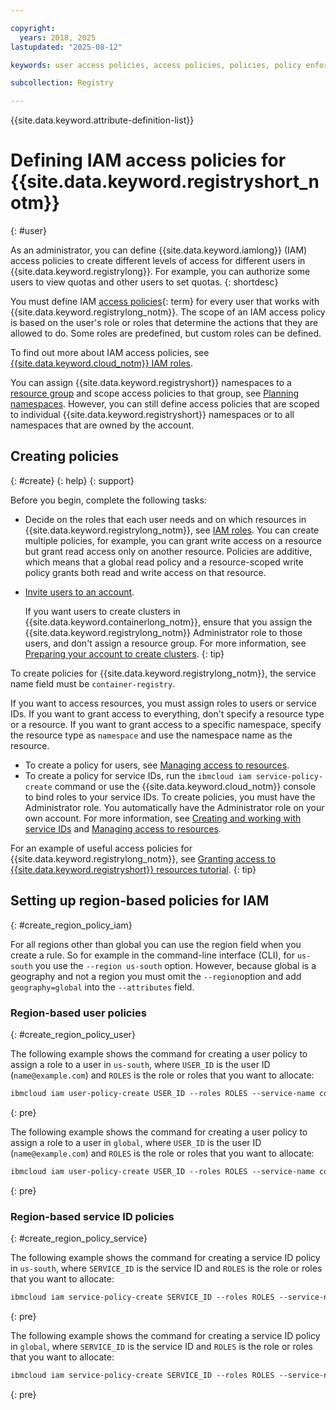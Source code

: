 ```yaml
---

copyright:
  years: 2018, 2025
lastupdated: "2025-08-12"

keywords: user access policies, access policies, policies, policy enforcement, user access, roles, account, users, resources, namespace

subcollection: Registry

---
```


{{site.data.keyword.attribute-definition-list}}


# Defining IAM access policies for {{site.data.keyword.registryshort_notm}}
{: #user}

As an administrator, you can define {{site.data.keyword.iamlong}} (IAM) access policies to create different levels of access for different users in {{site.data.keyword.registrylong}}. For example, you can authorize some users to view quotas and other users to set quotas.
{: shortdesc}

You must define IAM [access policies](#x2853407){: term} for every user that works with {{site.data.keyword.registrylong_notm}}. The scope of an IAM access policy is based on the user's role or roles that determine the actions that they are allowed to do. Some roles are predefined, but custom roles can be defined.

To find out more about IAM access policies, see [{{site.data.keyword.cloud_notm}} IAM roles](/docs/account?topic=account-userroles).

You can assign {{site.data.keyword.registryshort}} namespaces to a [resource group](/docs/account?topic=account-rgs) and scope access policies to that group, see [Planning namespaces](/docs/Registry?topic=Registry-registry_setup_cli_namespace#registry_setup_cli_namespace_plan). However, you can still define access policies that are scoped to individual {{site.data.keyword.registryshort}} namespaces or to all namespaces that are owned by the account.

## Creating policies
{: #create}
{: help}
{: support}

Before you begin, complete the following tasks:

- Decide on the roles that each user needs and on which resources in {{site.data.keyword.registrylong_notm}}, see [IAM roles](/docs/Registry?topic=Registry-iam#iam). You can create multiple policies, for example, you can grant write access on a resource but grant read access only on another resource. Policies are additive, which means that a global read policy and a resource-scoped write policy grants both read and write access on that resource.

- [Invite users to an account](/docs/account?topic=account-iamuserinv&interface=ui#invite-users-access).

    If you want users to create clusters in {{site.data.keyword.containerlong_notm}}, ensure that you assign the {{site.data.keyword.registrylong_notm}} Administrator role to those users, and don't assign a resource group. For more information, see [Preparing your account to create clusters](/docs/containers?topic=containers-clusters).
    {: tip}

To create policies for {{site.data.keyword.registrylong_notm}}, the service name field must be `container-registry`.

If you want to access resources, you must assign roles to users or service IDs. If you want to grant access to everything, don't specify a resource type or a resource. If you want to grant access to a specific namespace, specify the resource type as `namespace` and use the namespace name as the resource.

- To create a policy for users, see [Managing access to resources](/docs/account?topic=account-assign-access-resources).
- To create a policy for service IDs, run the `ibmcloud iam service-policy-create` command or use the {{site.data.keyword.cloud_notm}} console to bind roles to your service IDs. To create policies, you must have the Administrator role. You automatically have the Administrator role on your own account. For more information, see [Creating and working with service IDs](/docs/account?topic=account-serviceids#serviceids) and [Managing access to resources](/docs/account?topic=account-assign-access-resources).

For an example of useful access policies for {{site.data.keyword.registrylong_notm}}, see [Granting access to {{site.data.keyword.registryshort}} resources tutorial](/docs/Registry?topic=Registry-iam_access).
{: tip}

## Setting up region-based policies for IAM
{: #create_region_policy_iam}

For all regions other than global you can use the region field when you create a rule. So for example in the command-line interface (CLI), for `us-south` you use the `--region us-south` option. However, because global is a geography and not a region you must omit the `--region`option and add `geography=global` into the `--attributes` field.

### Region-based user policies
{: #create_region_policy_user}

The following example shows the command for creating a user policy to assign a role to a user in `us-south`, where `USER_ID` is the user ID (`name@example.com`) and `ROLES` is the role or roles that you want to allocate:

```txt
ibmcloud iam user-policy-create USER_ID --roles ROLES --service-name container-registry --region us-south
```
{: pre}

The following example shows the command for creating a user policy to assign a role to a user in `global`, where `USER_ID` is the user ID (`name@example.com`) and `ROLES` is the role or roles that you want to allocate:

```txt
ibmcloud iam user-policy-create USER_ID --roles ROLES --service-name container-registry --attributes "geography=global"
```
{: pre}

### Region-based service ID policies
{: #create_region_policy_service}

The following example shows the command for creating a service ID policy in `us-south`, where `SERVICE_ID` is the service ID and `ROLES` is the role or roles that you want to allocate:

```txt
ibmcloud iam service-policy-create SERVICE_ID --roles ROLES --service-name container-registry --region us-south
```
{: pre}

The following example shows the command for creating a service ID policy in `global`, where `SERVICE_ID` is the service ID and `ROLES` is the role or roles that you want to allocate:

```txt
ibmcloud iam service-policy-create SERVICE_ID --roles ROLES --service-name container-registry --attributes "geography=global"
```
{: pre}

